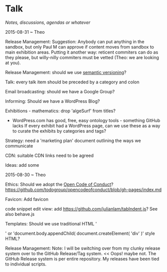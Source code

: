 Talk
===

_Notes, discussions, agendas or whatever_


2015-08-31 ~ Theo

Release Management: Suggestion: Anybody can put anything in the sandbox, but only Paul M can approve if content moves from sandbox to main exhibition areas.
Putting it another way: reticent commiters can do as they please, but willy-nilly commiters must be vetted (Theo: we are looking at you).

Release Management: should we use [semantic versioning]( http://semver.org/ )?

Talk: every talk item should be preceded by a category and colon

Email broadcasting: should we have a Google Group?

Informing: Should we have a WordPress Blog?

Exhibitions - mathematics: drop 'algeSurf' from titles?

* WordPress.com has good, free, easy ontology tools - something GitHub lacks 
If every exhibit had a WordPress page, can we use these as a way to curate the exhibits by categories and tags? 

Strategy: need a 'marketing plan' document outlining the ways we communicate

CDN: suitable CDN links need to be agreed

Ideas: add some

2015-08-30 ~ Theo

Ethics: Should we adopt the [Open Code of Conduct]( http://todogroup.org/opencodeofconduct/ )?  
<https://github.com/todogroup/opencodeofconduct/blob/gh-pages/index.md>

Favicon: Add favicon

code snippet edit view: add <https://github.com/julianlam/tabIndent.js>? See also behave.js 

Templates: Should we use traditional HTML '<div></div>' or 'document.body.appendChild( document.createElement( 'div' )' style HTML?

Release Management: Note: I will be switching over from my clunky release system over to the GitHub Release/Tag system.
<< Oops! maybe not. The GitHub Release system is per entire repository. My releases have been tied to individual scripts.



